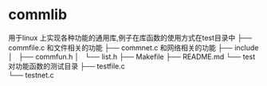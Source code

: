 # commlib
用于linux 上实现各种功能的通用库,例子在库函数的使用方式在test目录中
├── commfile.c   和文件相关的功能
├── commnet.c    和网络相关的功能
├── include
│   ├── commfun.h
│   └── list.h
├── Makefile
├── README.md
└── test          对功能函数的测试目录
    ├── testfile.c  
    └── testnet.c
